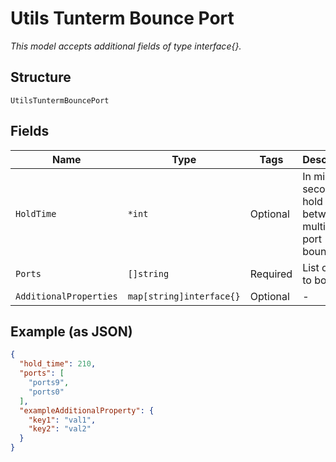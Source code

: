 
# Utils Tunterm Bounce Port

*This model accepts additional fields of type interface{}.*

## Structure

`UtilsTuntermBouncePort`

## Fields

| Name | Type | Tags | Description |
|  --- | --- | --- | --- |
| `HoldTime` | `*int` | Optional | In milli seconds, hold time between multiple port bounces |
| `Ports` | `[]string` | Required | List of ports to bounce |
| `AdditionalProperties` | `map[string]interface{}` | Optional | - |

## Example (as JSON)

```json
{
  "hold_time": 210,
  "ports": [
    "ports9",
    "ports0"
  ],
  "exampleAdditionalProperty": {
    "key1": "val1",
    "key2": "val2"
  }
}
```

